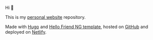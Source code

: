 Hi :wave: 

This is my [personal website](https://raphaelstevens.netlify.app) repository. 

Made with [Hugo](https://gohugo.io) and [Hello Friend NG template](https://github.com/rhazdon/hugo-theme-hello-friend-ng), hosted on [GitHub](https://github.com) and deployed on [Netlify](https://netlify.com).

